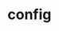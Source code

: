<!-- TITLE: Mettre en place un vpn openvpn -->
<!-- SUBTITLE: A quick summary of Mettreenplaceunvpnopenvpn -->

# config
